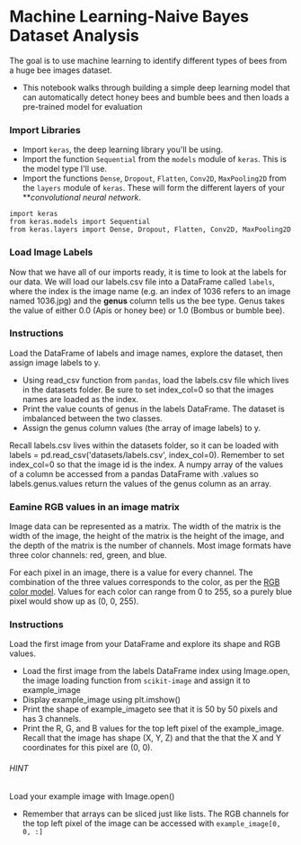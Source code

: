 # Machine Learning-Naive Bayes Dataset Analysis
The goal is to use machine learning to identify different types of bees from a huge bee images dataset.
- This notebook walks through building a simple deep learning model that can automatically detect honey bees and bumble bees and then loads a pre-trained model for evaluation

### Import Libraries
- Import `keras`, the deep learning library you'll be using.
- Import the function `Sequential` from the `models` module of `keras`. This is the model type I'll use.
- Import the functions  `Dense`, `Dropout`, `Flatten`, `Conv2D`, `MaxPooling2D` from the `layers` module of `keras`. These will form the different layers of your ***convolutional neural network*.

```
import keras
from keras.models import Sequential
from keras.layers import Dense, Dropout, Flatten, Conv2D, MaxPooling2D
```

### Load Image Labels
Now that we have all of our imports ready, it is time to look at the labels for our data. We will load our labels.csv file into a DataFrame called `labels`, where the index is the image name (e.g. an index of 1036 refers to an image named 1036.jpg) and the **genus** column tells us the bee type. Genus takes the value of either 0.0 (Apis or honey bee) or 1.0 (Bombus or bumble bee).

### Instructions
Load the DataFrame of labels and image names, explore the dataset, then assign image labels to y.

- Using read_csv function from `pandas`, load the labels.csv file which lives in the datasets folder. Be sure to set index_col=0 so that the images names are loaded as the index.
- Print the value counts of genus in the labels DataFrame. The dataset is imbalanced between the two classes.
- Assign the genus column values (the array of image labels) to y.

Recall labels.csv lives within the datasets folder, so it can be loaded with labels = pd.read_csv('datasets/labels.csv', index_col=0). Remember to set index_col=0 so that the image id is the index. A numpy array of the values of a column be accessed from a pandas DataFrame with .values so labels.genus.values return the values of the genus column as an array.

### Eamine RGB values in an image matrix
Image data can be represented as a matrix. The width of the matrix is the width of the image, the height of the matrix is the height of the image, and the depth of the matrix is the number of channels. Most image formats have three color channels: red, green, and blue.
<p>For each pixel in an image, there is a value for every channel. The combination of the three values corresponds to the color, as per the <a href="https://en.wikipedia.org/wiki/RGB_color_model">RGB color model</a>. Values for each color can range from 0 to 255, so a purely blue pixel would show up as (0, 0, 255).

### Instructions
Load the first image from your DataFrame and explore its shape and RGB values.
- Load the first image from the labels DataFrame index using Image.open, the image loading function from `scikit-image` and assign it to example_image
- Display example_image using plt.imshow()
- Print the shape of example_imageto see that it is 50 by 50 pixels and has 3 channels.
- Print the R, G, and B values for the top left pixel of the example_image. Recall that the image has shape (X, Y, Z) and that the that the X and Y coordinates for this pixel are (0, 0).

###### HINT
Load your example image with Image.open()
- Remember that arrays can be sliced just like lists. The RGB channels for the top left pixel of the image can be accessed with `example_image[0, 0, :]`

